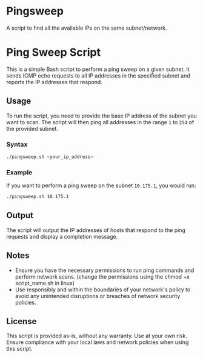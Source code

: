 # Pingsweep
A script to find all the available IPs on the same subnet/network.

# Ping Sweep Script

This is a simple Bash script to perform a ping sweep on a given subnet. It sends ICMP echo requests to all IP addresses in the specified subnet and reports the IP addresses that respond.

## Usage

To run the script, you need to provide the base IP address of the subnet you want to scan. The script will then ping all addresses in the range `1` to `254` of the provided subnet.

### Syntax

```bash
./pingsweep.sh <your_ip_address>
```

### Example

If you want to perform a ping sweep on the subnet `10.175.1`, you would run:

```bash
./pingsweep.sh 10.175.1
```

## Output

The script will output the IP addresses of hosts that respond to the ping requests and display a completion message.

## Notes

- Ensure you have the necessary permissions to run ping commands and perform network scans. (change the permissions using the chmod +x script_name.sh in linux)
- Use responsibly and within the boundaries of your network's policy to avoid any unintended disruptions or breaches of network security policies.

## License

This script is provided as-is, without any warranty. Use at your own risk. Ensure compliance with your local laws and network policies when using this script.
```